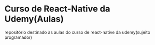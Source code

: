 # Curso de React-Native da Udemy(Aulas)

repositório destinado às aulas do curso de react-native da udemy(sujeito programador)
